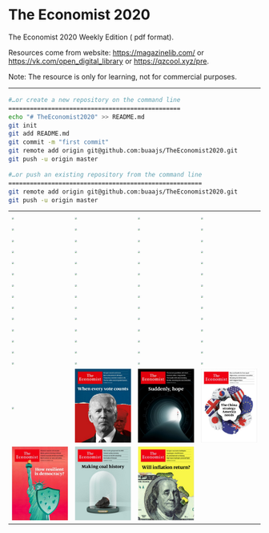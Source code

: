 # The Economist 2020

The Economist 2020 Weekly Edition ( pdf format).

Resources come from website: https://magazinelib.com/ or https://vk.com/open_digital_library or https://qzcool.xyz/pre.

Note: The resource is only for learning, not for commercial purposes.



------

```bash
#…or create a new repository on the command line
================================================
echo "# TheEconomist2020" >> README.md
git init
git add README.md
git commit -m "first commit"
git remote add origin git@github.com:buaajs/TheEconomist2020.git
git push -u origin master
```

```bash
#…or push an existing repository from the command line
======================================================
git remote add origin git@github.com:buaajs/TheEconomist2020.git
git push -u origin master
```

<table>
  <tr>
    <td><img src="images\cover20200104.jpg" style="zoom:25%;" /></td>
    <td><img src="images\cover20200111.jpg" style="zoom:25%;" /></td>
    <td><img src="images\cover20200118.jpg" style="zoom:25%;" /></td>
    <td><img src="images\cover20200125.jpg" style="zoom:25%;" /></td>
  </tr>
  <tr>
    <td><img src="images\cover20200201.jpg" style="zoom:25%;" /></td>
    <td><img src="images\cover20200201-2.jpg" style="zoom:25%;" /></td>
    <td><img src="images\cover20200208.jpg" style="zoom:25%;" /></td>
    <td><img src="images\cover20200208-usa.jpg" style="zoom:25%;" /></td>
  </tr>
  <tr>
    <td><img src="images\cover20200215.jpg" style="zoom:25%;" /></td>
    <td><img src="images\cover20200222.jpg" style="zoom:25%;" /></td>
    <td><img src="images\cover20200229.jpg" style="zoom:25%;" /></td>
    <td><img src="images\cover20200229-usa.jpg" style="zoom:25%;" /></td>
  </tr>
  <tr>
    <td><img src="images\cover20200307.jpg" style="zoom:25%;" /></td>
    <td><img src="images\cover20200314.jpg" style="zoom:25%;" /></td>
    <td><img src="images\cover20200321.jpg" style="zoom:25%;" /></td>
    <td><img src="images\cover20200328.jpg" style="zoom:25%;" /></td>
  </tr>  
  <tr>
    <td><img src="images\cover20200404.jpg" style="zoom:25%;" /></td>
    <td><img src="images\cover20200411.jpg" style="zoom:25%;" /></td>
    <td><img src="images\cover20200418.jpg" style="zoom:25%;" /></td>
    <td><img src="images\cover20200425-usa.jpg" style="zoom:25%;" /></td>
  </tr>
  <tr>
    <td><img src="images\cover20200425.jpg" style="zoom:25%;" /></td>
    <td><img src="images\cover20200502.jpg" style="zoom:25%;" /></td>
    <td><img src="images\cover20200509.jpg" style="zoom:25%;" /></td>
    <td><img src="images\cover20200516.jpg" style="zoom:25%;" /></td>
  </tr>
  <tr>
    <td><img src="images\cover20200516-europe.jpg" style="zoom:25%;" /></td>
    <td><img src="images\cover20200523.jpg" style="zoom:25%;" /></td>
    <td><img src="images\cover20200530.jpg" style="zoom:25%;" /></td>
    <td><img src="images\cover20200530-asia.jpg" style="zoom:25%;" /></td>
  </tr>
  <tr>
    <td><img src="images\cover20200606.jpg" style="zoom:25%;" /></td>
    <td><img src="images\cover20200613.jpg" style="zoom:25%;" /></td>
    <td><img src="images\cover20200620-usa.jpg" style="zoom:25%;" /></td>
    <td><img src="images\cover20200620.jpg" style="zoom:25%;" /></td>
  </tr>
  <tr>
    <td><img src="images\cover20200620-uk.jpg" style="zoom:25%;" /></td>
    <td><img src="images\cover20200627.jpg" style="zoom:25%;" /></td>
    <td><img src="images\cover20200704.jpg" style="zoom:25%;" /></td>
    <td><img src="images\cover20200711.jpg" style="zoom:25%;" /></td>
  </tr>
  <tr>
    <td><img src="images\cover20200718.jpg" style="zoom:25%;" /></td>
    <td><img src="images\cover20200725.jpg" style="zoom:25%;" /></td>
    <td><img src="images\cover20200801.jpg" style="zoom:25%;" /></td>
    <td><img src="images\cover20200801-asia.jpg" style="zoom:25%;" /></td>
  </tr>
  <tr>
    <td><img src="images\cover20200801-uk.jpg" style="zoom:25%;" /></td>
    <td><img src="images\cover20200808.jpg" style="zoom:25%;" /></td>
    <td><img src="images\cover20200815.jpg" style="zoom:25%;" /></td>
    <td><img src="images\cover20200822.jpg" style="zoom:25%;" /></td>
  </tr>
  <tr>
    <td><img src="images\cover20200829.jpg" style="zoom:25%;" /></td>
    <td><img src="images\cover20200905-asia.jpg" style="zoom:25%;" /></td>
    <td><img src="images\cover20200905-latin.jpg" style="zoom:25%;" /></td>
    <td><img src="images\cover20200912-uk.jpg" style="zoom:25%;" /></td>
  </tr>
  <tr>
    <td><img src="images\cover20200912-mea.jpg" style="zoom:25%;" /></td>
    <td><img src="images\cover20200919.jpg" style="zoom:25%;" /></td>
    <td><img src="images\cover20200926.jpg" style="zoom:25%;" /></td>
    <td><img src="images\cover20201003.jpg" style="zoom:25%;" /></td>
  </tr>
  <tr>
    <td><img src="images\cover20201010.jpg" style="zoom:25%;" /></td>
    <td><img src="images\cover20201010-asia.jpg" style="zoom:25%;" /></td>
    <td><img src="images\cover20201017-asia.jpg" style="zoom:25%;" /></td>
    <td><img src="images\cover20201024.jpg" style="zoom:25%;" /></td>
  </tr>
  <tr>
    <td><img src="images\cover20201031-europe.jpg" style="zoom:25%;" /></td>
    <td><img src="images\cover20201107.jpg" style="zoom:25%;" /></td>
    <td><img src="images\cover20201114.jpg" style="zoom:25%;" /></td>
    <td><img src="images\cover20201121.jpg" style="zoom:25%;" /></td>
  </tr>
  <tr>
    <td><img src="images\cover20201128.jpg" style="zoom:25%;" /></td>
    <td><img src="images\cover20201205.jpg" style="zoom:25%;" /></td>
    <td><img src="images\cover20201212.jpg" style="zoom:25%;" /></td>
  </tr>
</table>















































